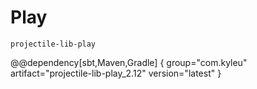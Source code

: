 # Play

`projectile-lib-play`

@@dependency[sbt,Maven,Gradle] {
  group="com.kyleu"
  artifact="projectile-lib-play_2.12"
  version="latest"
}
